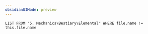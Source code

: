 ```yaml
---
obsidianUIMode: preview
---
```

```dataview
LIST FROM "5. Mechanics\Bestiary\Elemental" WHERE file.name != this.file.name
```